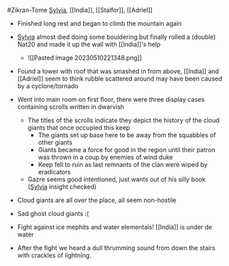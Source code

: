 #Zikran-Tome 
[Sylvia](PCs/Past/Sylvia.md), [[India]], [[Stalfor]], [[Adriel]]

- Finished long rest and began to climb the mountain again
- [Sylvia](PCs/Past/Sylvia.md) almost died doing some bouldering but finally rolled a (double) Nat20 and made it up the wall with [[India]]'s help
	- ![[Pasted image 20230510221348.png]]

- Found a tower with roof that was smashed in from above, [[India]] and [[Adriel]] seem to think rubble scattered around may have been caused by a cyclone/tornado
- Went into main room on first floor, there were three display cases containing scrolls written in dwarvish
	- The titles of the scrolls indicate they depict the history of the cloud giants that once occupied this keep
		- The giants set up base here to be away from the squabbles of other giants
		- Giants became a force for good in the region until their patron was thrown in a coup by enemies of wind duke
		- Keep fell to ruin as last remnants of the clan were wiped by eradicators
	- Gazre seems good intentioned, just wants out of his silly book ([Sylvia](PCs/Past/Sylvia.md) insight checked)
- Cloud giants are all over the place, all seem non-hostile
- Sad ghost cloud giants :(
- Fight against ice mephits and water elementals! [[India]] is under de water
- After the fight we heard a dull thrumming sound from down the stairs with crackles of lightning.